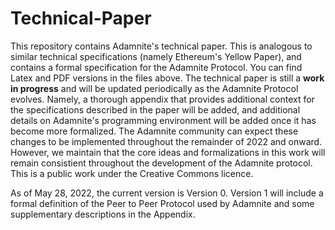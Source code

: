 # Technical-Paper
This repository contains Adamnite's technical paper. This is analogous to similar technical specifications (namely Ethereum's Yellow Paper), and contains a formal specification for the Adamnite Protocol. You can find Latex and PDF versions in the files above. The technical paper is still a **work in progress** and will be updated periodically as the Adamnite Protocol evolves. Namely, a thorough appendix that provides additional context for the specifications described in the paper will be added, and additional details on Adamnite's programming environment will be added once it has become more formalized. The Adamnite community can expect these changes to be implemented throughout the remainder of 2022 and onward. However, we maintain that the core ideas and formalizations in this work will remain consistient throughout the development of the Adamnite protocol. This is a public work under the Creative Commons licence.

As of May 28, 2022, the current version is Version 0. Version 1 will include a formal definition of the Peer to Peer Protocol used by Adamnite and some supplementary descriptions in the Appendix.
